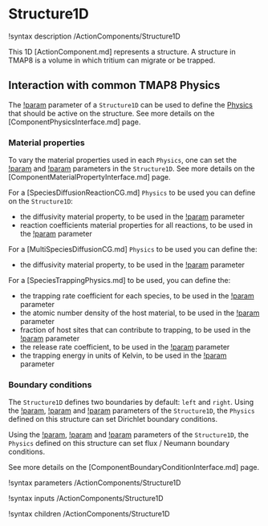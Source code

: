 # Structure1D

!syntax description /ActionComponents/Structure1D

This 1D [ActionComponent.md] represents a structure. A structure in TMAP8
is a volume in which tritium can migrate or be trapped.

## Interaction with common TMAP8 Physics

The [!param](/ActionComponents/Structure1D/physics) parameter of a `Structure1D` can be used
to define the [Physics](syntax/Physics/index.md) that should be active on the structure.
See more details on the [ComponentPhysicsInterface.md] page.

### Material properties

To vary the material properties used in each `Physics`, one can set the [!param](/ActionComponents/Structure1D/property_names) and [!param](/ActionComponents/Structure1D/property_values) parameters in the `Structure1D`.
See more details on the [ComponentMaterialPropertyInterface.md] page.

For a [SpeciesDiffusionReactionCG.md] `Physics` to be used you can define on
the `Structure1D`:

- the diffusivity material property, to be used in the [!param](/Physics/SpeciesDiffusionReaction/SpeciesDiffusionReactionCG/diffusivity_matprops) parameter
- reaction coefficients material properties for all reactions, to be used in the [!param](/Physics/SpeciesDiffusionReaction/SpeciesDiffusionReactionCG/reaction_coefficients) parameter

For a [MultiSpeciesDiffusionCG.md] `Physics` to be used you can define the:

- the diffusivity material property, to be used in the [!param](/Physics/SpeciesDiffusion/MultiSpeciesDiffusionCG/diffusivity_matprops) parameter

For a [SpeciesTrappingPhysics.md] to be used, you can define the:

- the trapping rate coefficient for each species, to be used in the [!param](/Physics/SpeciesTrapping/SpeciesTrappingPhysics/alpha_t) parameter
- the atomic number density of the host material, to be used in the [!param](/Physics/SpeciesTrapping/SpeciesTrappingPhysics/N) parameter
- fraction of host sites that can contribute to trapping, to be used in the [!param](/Physics/SpeciesTrapping/SpeciesTrappingPhysics/Ct0) parameter
- the release rate coefficient, to be used in the [!param](/Physics/SpeciesTrapping/SpeciesTrappingPhysics/alpha_r) parameter
- the trapping energy in units of Kelvin, to be used in the [!param](/Physics/SpeciesTrapping/SpeciesTrappingPhysics/detrapping_energy) parameter

### Boundary conditions

The `Structure1D` defines two boundaries by default: `left` and `right`.
Using the [!param](/ActionComponents/Structure1D/fixed_value_bc_boundaries),
[!param](/ActionComponents/Structure1D/fixed_value_bc_variables) and
[!param](/ActionComponents/Structure1D/fixed_value_bc_values) parameters of the `Structure1D`,
the `Physics` defined on this structure can set Dirichlet boundary conditions.

Using the [!param](/ActionComponents/Structure1D/flux_bc_boundaries),
[!param](/ActionComponents/Structure1D/flux_bc_variables) and
[!param](/ActionComponents/Structure1D/flux_bc_values) parameters of the `Structure1D`,
the `Physics` defined on this structure can set flux / Neumann boundary conditions.

See more details on the [ComponentBoundaryConditionInterface.md] page.

!syntax parameters /ActionComponents/Structure1D

!syntax inputs /ActionComponents/Structure1D

!syntax children /ActionComponents/Structure1D
